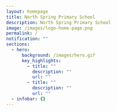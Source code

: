 ```yaml
---
layout: homepage
title: North Spring Primary School
description: North Spring Primary School
image: /images/logo-home-page.png
permalink: /
notification: ""
sections:
  - hero:
      background: /images/hero.gif
      key_highlights:
        - title: ""
          description: ""
          url: ""
        - title: ""
          description: ""
          url: ""
  - infobar: {}
---
```


